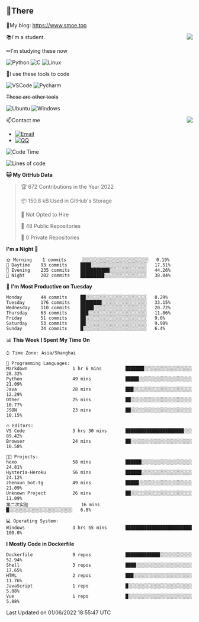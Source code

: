 
## 👏There

📰My blog: https://www.smoe.top

<img align="right" src="https://github-readme-stats.vercel.app/api/top-langs/?username=AkashiCoin"/>


📚I'm a student.

✏I'm studying these now

![Python](https://img.shields.io/badge/-Python-blue?style=flat-square&logo=Python&logoColor=fff)
![C](https://img.shields.io/badge/-C-585858?style=flat-square&logo=C&logoColor=fff)
![Linux](https://img.shields.io/badge/-Linux-black?style=flat-square&logo=Linux&logoColor=fff)

🔨I use these tools to code

![VSCode](https://img.shields.io/badge/-VSCode-blue?style=flat-square&logo=visualstudiocode&logoColor=fff)
![Pycharm](https://img.shields.io/badge/-Pycharm-green?style=flat-square&logo=pycharm&logoColor=fff)

 ~~These are other tools~~

![Ubuntu](https://img.shields.io/badge/-Ubuntu-orange?style=flat-square&logo=Ubuntu&logoColor=fff)
![Windows](https://img.shields.io/badge/-Windows-blue?style=flat-square&logo=Windows&logoColor=fff)

<img align="right" src="https://github-readme-stats.vercel.app/api?username=AkashiCoin" />


📫Contact me

* [![Email](https://img.shields.io/badge/Email-l1040186796@gmail.com-1?style=social&logoColor=fff)](mailto:l1040186796@gmail.com)
* [![QQ](https://img.shields.io/badge/QQ-1040186796-1?style=social&logoColor=fff)](tencent://AddContact/?fromId=45&fromSubId=1&subcmd=all&uin=1040186796&website=www.oicqzone.com)

<!--START_SECTION:waka-->
![Code Time](http://img.shields.io/badge/Code%20Time-0%20secs-blue)

![Lines of code](https://img.shields.io/badge/From%20Hello%20World%20I%27ve%20Written-5%20Thousand%20lines%20of%20code-blue)

**🐱 My GitHub Data** 

> 🏆 672 Contributions in the Year 2022
 > 
> 📦 150.8 kB Used in GitHub's Storage 
 > 
> 🚫 Not Opted to Hire
 > 
> 📜 48 Public Repositories 
 > 
> 🔑 0 Private Repositories  
 > 
**I'm a Night 🦉** 

```text
🌞 Morning    1 commits      ░░░░░░░░░░░░░░░░░░░░░░░░░   0.19% 
🌆 Daytime    93 commits     ████░░░░░░░░░░░░░░░░░░░░░   17.51% 
🌃 Evening    235 commits    ███████████░░░░░░░░░░░░░░   44.26% 
🌙 Night      202 commits    █████████░░░░░░░░░░░░░░░░   38.04%

```
📅 **I'm Most Productive on Tuesday** 

```text
Monday       44 commits     ██░░░░░░░░░░░░░░░░░░░░░░░   8.29% 
Tuesday      176 commits    ████████░░░░░░░░░░░░░░░░░   33.15% 
Wednesday    110 commits    █████░░░░░░░░░░░░░░░░░░░░   20.72% 
Thursday     63 commits     ███░░░░░░░░░░░░░░░░░░░░░░   11.86% 
Friday       51 commits     ██░░░░░░░░░░░░░░░░░░░░░░░   9.6% 
Saturday     53 commits     ██░░░░░░░░░░░░░░░░░░░░░░░   9.98% 
Sunday       34 commits     █░░░░░░░░░░░░░░░░░░░░░░░░   6.4%

```


📊 **This Week I Spent My Time On** 

```text
⌚︎ Time Zone: Asia/Shanghai

💬 Programming Languages: 
Markdown                 1 hr 6 mins         ███████░░░░░░░░░░░░░░░░░░   28.32% 
Python                   49 mins             █████░░░░░░░░░░░░░░░░░░░░   21.09% 
Java                     28 mins             ███░░░░░░░░░░░░░░░░░░░░░░   12.29% 
Other                    25 mins             ██░░░░░░░░░░░░░░░░░░░░░░░   10.77% 
JSON                     23 mins             ██░░░░░░░░░░░░░░░░░░░░░░░   10.15%

🔥 Editors: 
VS Code                  3 hrs 30 mins       ██████████████████████░░░   89.42% 
Browser                  24 mins             ██░░░░░░░░░░░░░░░░░░░░░░░   10.58%

🐱‍💻 Projects: 
hexo                     58 mins             ██████░░░░░░░░░░░░░░░░░░░   24.81% 
Hysteria-Heroku          56 mins             ██████░░░░░░░░░░░░░░░░░░░   24.12% 
zhenxun_bot-tg           49 mins             █████░░░░░░░░░░░░░░░░░░░░   21.09% 
Unknown Project          26 mins             ██░░░░░░░░░░░░░░░░░░░░░░░   11.09% 
第二次实验                    16 mins             █░░░░░░░░░░░░░░░░░░░░░░░░   6.8%

💻 Operating System: 
Windows                  3 hrs 55 mins       █████████████████████████   100.0%

```

**I Mostly Code in Dockerfile** 

```text
Dockerfile               9 repos             █████████████░░░░░░░░░░░░   52.94% 
Shell                    3 repos             ████░░░░░░░░░░░░░░░░░░░░░   17.65% 
HTML                     2 repos             ███░░░░░░░░░░░░░░░░░░░░░░   11.76% 
JavaScript               1 repo              █░░░░░░░░░░░░░░░░░░░░░░░░   5.88% 
Vue                      1 repo              █░░░░░░░░░░░░░░░░░░░░░░░░   5.88%

```



 Last Updated on 01/06/2022 18:55:47 UTC
<!--END_SECTION:waka-->
